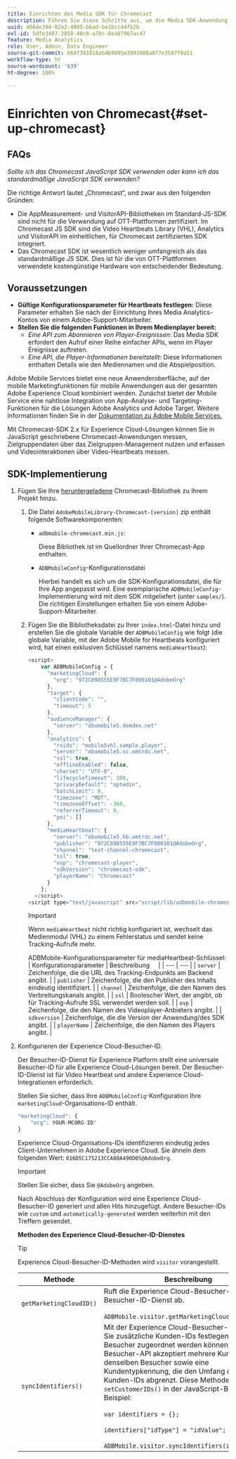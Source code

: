 ```yaml
---
title: Einrichten des Media SDK für Chromecast
description: Führen Sie diese Schritte aus, um die Media SDK-Anwendung in Chromecast einzurichten.
uuid: d664e394-02a2-4985-bbad-be1bcc44fb2b
exl-id: 5dfe3407-2858-48c0-a70c-8ea87967ac47
feature: Media Analytics
role: User, Admin, Data Engineer
source-git-commit: b6df391016ab4b9095e3993808a877e3587f0a51
workflow-type: ht
source-wordcount: '639'
ht-degree: 100%

---
```


# Einrichten von Chromecast{#set-up-chromecast}

## FAQs

_Sollte ich das Chromecast JavaScript SDK verwenden oder kann ich das standardmäßige JavaScript SDK verwenden?_

Die richtige Antwort lautet „Chromecast“, und zwar aus den folgenden Gründen:
* Die AppMeasurement- und VisitorAPI-Bibliotheken im Standard-JS-SDK sind nicht für die Verwendung auf OTT-Plattformen zertifiziert. Im Chromecast JS SDK sind die Video Heartbeats Library (VHL), Analytics und VisitorAPI im einheitlichen, für Chromecast zertifizierten SDK integriert.
* Das Chromecast SDK ist wesentlich weniger umfangreich als das standardmäßige JS SDK. Dies ist für die von OTT-Plattformen verwendete kostengünstige Hardware von entscheidender Bedeutung.

## Voraussetzungen

* **Gültige Konfigurationsparameter für Heartbeats festlegen:** Diese Parameter erhalten Sie nach der Einrichtung Ihres Media Analytics-Kontos von einem Adobe-Support-Mitarbeiter.
* **Stellen Sie die folgenden Funktionen in Ihrem Medienplayer bereit:**
   * *Eine API zum Abonnieren von Player-Ereignissen*: Das Media SDK erfordert den Aufruf einer Reihe einfacher APIs, wenn im Player Ereignisse auftreten.
   * *Eine API, die Player-Informationen bereitstellt*: Diese Informationen enthalten Details wie den Mediennamen und die Abspielposition.

Adobe Mobile Services bietet eine neue Anwenderoberfläche, auf der mobile Marketingfunktionen für mobile Anwendungen aus der gesamten Adobe Experience Cloud kombiniert werden. Zunächst bietet der Mobile Service eine nahtlose Integration von App-Analyse- und Targeting-Funktionen für die Lösungen Adobe Analytics und Adobe Target. Weitere Informationen finden Sie in der [Dokumentation zu Adobe Mobile Services.](https://experienceleague.adobe.com/docs/mobile-services/using/home.html?lang=de)

Mit Chromecast-SDK 2.x für Experience Cloud-Lösungen können Sie in JavaScript geschriebene Chromecast-Anwendungen messen, Zielgruppendaten über das Zielgruppen-Management nutzen und erfassen und Videointeraktionen über Video-Heartbeats messen.

## SDK-Implementierung

1. Fügen Sie Ihre [heruntergeladene](/help/sdk-implement/download-sdks.md#download-2x-sdks) Chromecast-Bibliothek zu Ihrem Projekt hinzu.

   1. Die Datei `AdobeMobileLibrary-Chromecast-[version]` zip enthält folgende Softwarekomponenten:

      * `adbmobile-chromecast.min.js`:

         Diese Bibliothek ist im Quellordner Ihrer Chromecast-App enthalten.

      * `ADBMobileConfig`-Konfigurationsdatei

         Hierbei handelt es sich um die SDK-Konfigurationsdatei, die für Ihre App angepasst wird. Eine exemplarische `ADBMobileConfig`-Implementierung wird mit dem SDK mitgeliefert (unter `samples/`). Die richtigen Einstellungen erhalten Sie von einem Adobe-Support-Mitarbeiter.
   1. Fügen Sie die Bibliotheksdatei zu Ihrer `index.html`-Datei hinzu und erstellen Sie die globale Variable der `ADBMobileConfig` wie folgt (die globale Variable, mit der Adobe Mobile for Heartbeats konfiguriert wird, hat einen exklusiven Schlüssel namens `mediaHeartbeat`):

      ```js
      <script>
          var ADBMobileConfig = {
            "marketingCloud": {
              "org": "972C898555E9F7BC7F000101@AdobeOrg"
            },
            "target": {
              "clientCode": "",
              "timeout": 5
            },
            "audienceManager": {
              "server": "obumobile5.demdex.net"
            },
            "analytics": {
              "rsids": "mobile5vhl.sample.player",
              "server": "obumobile5.sc.omtrdc.net",
              "ssl": true,
              "offlineEnabled": false,
              "charset": "UTF-8",
              "lifecycleTimeout": 300,
              "privacyDefault": "optedin",
              "batchLimit": 0,
              "timezone": "MDT",
              "timezoneOffset": -360,
              "referrerTimeout": 0,
              "poi": []
            },
            "mediaHeartbeat": {
              "server": "obumobile5.hb.omtrdc.net",
              "publisher": "972C898555E9F7BC7F000101@AdobeOrg",
              "channel": "test-channel-chromecast",
              "ssl": true,
              "ovp": "chromecast-player",
              "sdkVersion": "chromecast-sdk",
              "playerName": "Chromecast"
            }
          };
        </script>
      <script type="text/javascript" src="script/lib/adbmobile-chromecast.min.js"></script>
      ```

      >[!IMPORTANT]
      >
      >Wenn `mediaHeartbeat` nicht richtig konfiguriert ist, wechselt das Medienmodul (VHL) zu einem Fehlerstatus und sendet keine Tracking-Aufrufe mehr.

      ADBMobile-Konfigurationsparameter für mediaHeartbeat-Schlüssel:
   | Konfigurationsparameter | Beschreibung     |
   | --- | --- |
   | `server` | Zeichenfolge, die die URL des Tracking-Endpunkts am Backend angibt. |
   | `publisher` | Zeichenfolge, die den Publisher des Inhalts eindeutig identifiziert. |
   | `channel` | Zeichenfolge, die den Namen des Verbreitungskanals angibt. |
   | `ssl` | Boolescher Wert, der angibt, ob für Tracking-Aufrufe SSL verwendet werden soll. |
   | `ovp` | Zeichenfolge, die den Namen des Videoplayer-Anbieters angibt. |
   | `sdkversion` | Zeichenfolge, die die Version der Anwendung/des SDK angibt. |
   | `playerName` | Zeichenfolge, die den Namen des Players angibt. |


1. Konfigurieren der Experience Cloud-Besucher-ID.

   Der Besucher-ID-Dienst für Experience Platform stellt eine universale Besucher-ID für alle Experience Cloud-Lösungen bereit. Der Besucher-ID-Dienst ist für Video Heartbeat und andere Experience Cloud-Integrationen erforderlich.

   Stellen Sie sicher, dass Ihre `ADBMobileConfig`-Konfiguration Ihre `marketingCloud`-Organisations-ID enthält.

   ```js
   "marketingCloud": {
       "org": YOUR-MCORG-ID"
   }
   ```

   Experience Cloud-Organisations-IDs identifizieren eindeutig jedes Client-Unternehmen in Adobe Experience Cloud. Sie ähneln dem folgenden Wert: `016D5C175213CCA80A490D05@AdobeOrg`.

   >[!IMPORTANT]
   >
   >Stellen Sie sicher, dass Sie `@AdobeOrg` angeben.

   Nach Abschluss der Konfiguration wird eine Experience Cloud-Besucher-ID generiert und allen Hits hinzugefügt. Andere Besucher-IDs wie `custom` und `automatically-generated` werden weiterhin mit den Treffern gesendet.

   **Methoden des Experience Cloud-Besucher-ID-Dienstes**

   >[!TIP]
   >
   >Experience Cloud-Besucher-ID-Methoden wird `visitor` vorangestellt.

   | Methode | Beschreibung |
   | --- | --- |
   | `getMarketingCloudID()` | Ruft die Experience Cloud-Besucher-ID vom Besucher-ID-Dienst ab.  <br/><br/>`ADBMobile.visitor.getMarketingCloudID();` |
   | `syncIdentifiers()` | Mit der Experience Cloud-Besucher-ID können Sie zusätzliche Kunden-IDs festlegen, die jedem Besucher zugeordnet werden können. Die Besucher-API akzeptiert mehrere Kunden-IDs für denselben Besucher sowie eine Kundentypkennung, die den Umfang der einzelnen Kunden-IDs abgrenzt. Diese Methode entspricht `setCustomerIDs()` in der JavaScript-Bibliothek.  Beispiel: <br/><br/>`var identifiers = {};` <br/><br/>`identifiers["idType"] = "idValue";` <br/><br/>`ADBMobile.visitor.syncIdentifiers(identifiers);` |



<!--   **Postbacks -** For more information about configuring postbacks, see [Configure Postbacks.](https://experienceleague.adobe.com/docs/mobile-services/using/manage-app-settings-ug/configuring-app/signals.html) -->
